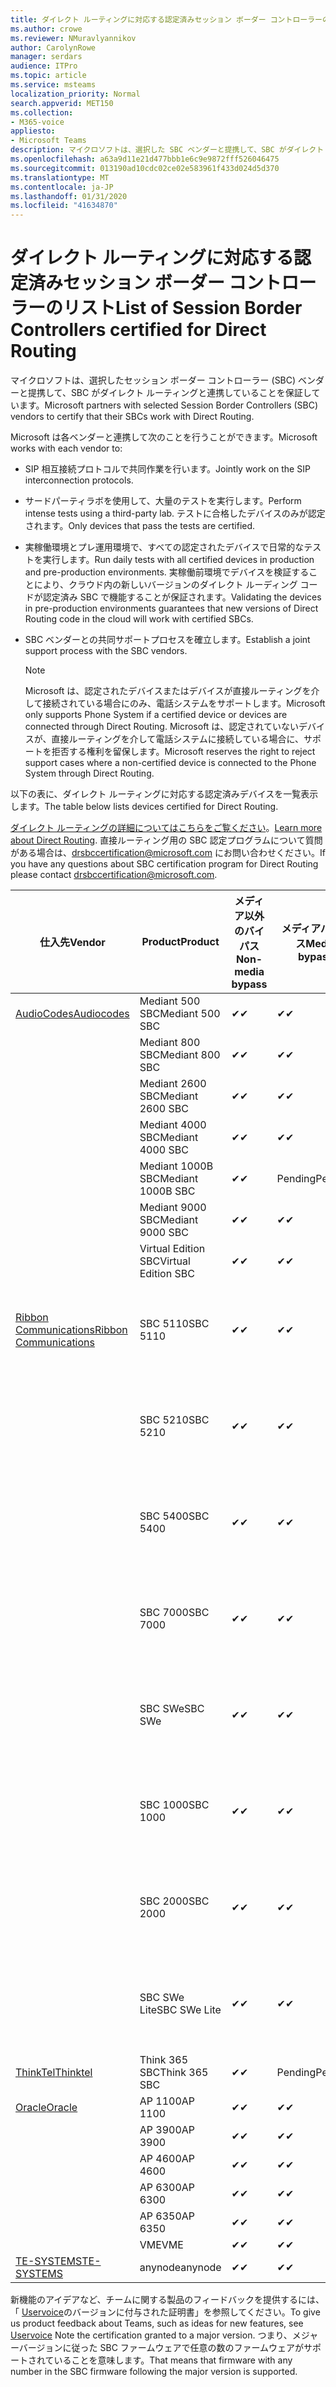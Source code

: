 ```yaml
---
title: ダイレクト ルーティングに対応する認定済みセッション ボーダー コントローラーのリスト
ms.author: crowe
ms.reviewer: NMuravlyannikov
author: CarolynRowe
manager: serdars
audience: ITPro
ms.topic: article
ms.service: msteams
localization_priority: Normal
search.appverid: MET150
ms.collection:
- M365-voice
appliesto:
- Microsoft Teams
description: マイクロソフトは、選択した SBC ベンダーと提携して、SBC がダイレクト ルーティングと連携することを保証しています。
ms.openlocfilehash: a63a9d11e21d477bbb1e6c9e9872fff526046475
ms.sourcegitcommit: 013190ad10cdc02ce02e583961f433d024d5d370
ms.translationtype: MT
ms.contentlocale: ja-JP
ms.lasthandoff: 01/31/2020
ms.locfileid: "41634870"
---
```

# <a name="list-of-session-border-controllers-certified-for-direct-routing"></a><span data-ttu-id="95ec2-103">ダイレクト ルーティングに対応する認定済みセッション ボーダー コントローラーのリスト</span><span class="sxs-lookup"><span data-stu-id="95ec2-103">List of Session Border Controllers certified for Direct Routing</span></span>

<span data-ttu-id="95ec2-104">マイクロソフトは、選択したセッション ボーダー コントローラー (SBC) ベンダーと提携して、SBC がダイレクト ルーティングと連携していることを保証しています。</span><span class="sxs-lookup"><span data-stu-id="95ec2-104">Microsoft partners with selected Session Border Controllers (SBC) vendors to certify that their SBCs work with Direct Routing.</span></span> 

<span data-ttu-id="95ec2-105">Microsoft は各ベンダーと連携して次のことを行うことができます。</span><span class="sxs-lookup"><span data-stu-id="95ec2-105">Microsoft works with each vendor to:</span></span> 

- <span data-ttu-id="95ec2-106">SIP 相互接続プロトコルで共同作業を行います。</span><span class="sxs-lookup"><span data-stu-id="95ec2-106">Jointly work on the SIP interconnection protocols.</span></span>
- <span data-ttu-id="95ec2-107">サードパーティラボを使用して、大量のテストを実行します。</span><span class="sxs-lookup"><span data-stu-id="95ec2-107">Perform intense tests using a third-party lab.</span></span> <span data-ttu-id="95ec2-108">テストに合格したデバイスのみが認定されます。</span><span class="sxs-lookup"><span data-stu-id="95ec2-108">Only devices that pass the tests are certified.</span></span> 
- <span data-ttu-id="95ec2-109">実稼働環境とプレ運用環境で、すべての認定されたデバイスで日常的なテストを実行します。</span><span class="sxs-lookup"><span data-stu-id="95ec2-109">Run daily tests with all certified devices in production and pre-production environments.</span></span> <span data-ttu-id="95ec2-110">実稼働前環境でデバイスを検証することにより、クラウド内の新しいバージョンのダイレクト ルーディング コードが認定済み SBC で機能することが保証されます。</span><span class="sxs-lookup"><span data-stu-id="95ec2-110">Validating the devices in pre-production environments guarantees that new versions of Direct Routing code in the cloud will work with certified SBCs.</span></span> 
- <span data-ttu-id="95ec2-111">SBC ベンダーとの共同サポートプロセスを確立します。</span><span class="sxs-lookup"><span data-stu-id="95ec2-111">Establish a joint support process with the SBC vendors.</span></span>


  > [!NOTE]
  > <span data-ttu-id="95ec2-112">Microsoft は、認定されたデバイスまたはデバイスが直接ルーティングを介して接続されている場合にのみ、電話システムをサポートします。</span><span class="sxs-lookup"><span data-stu-id="95ec2-112">Microsoft only supports Phone System if a certified device or devices are connected through Direct Routing.</span></span> <span data-ttu-id="95ec2-113">Microsoft は、認定されていないデバイスが、直接ルーティングを介して電話システムに接続している場合に、サポートを拒否する権利を留保します。</span><span class="sxs-lookup"><span data-stu-id="95ec2-113">Microsoft reserves the right to reject support cases where a non-certified device is connected to the Phone System through Direct Routing.</span></span> 

<span data-ttu-id="95ec2-114">以下の表に、ダイレクト ルーティングに対応する認定済みデバイスを一覧表示します。</span><span class="sxs-lookup"><span data-stu-id="95ec2-114">The table below lists devices certified for Direct Routing.</span></span> 

<span data-ttu-id="95ec2-115">[ダイレクト ルーティングの詳細についてはこちらをご覧ください](https://aka.ms/dr)。</span><span class="sxs-lookup"><span data-stu-id="95ec2-115">[Learn more about Direct Routing](https://aka.ms/dr).</span></span> <span data-ttu-id="95ec2-116">直接ルーティング用の SBC 認定プログラムについて質問がある場合は、drsbccertification@microsoft.com にお問い合わせください。</span><span class="sxs-lookup"><span data-stu-id="95ec2-116">If you have any questions about SBC certification program for Direct Routing please contact drsbccertification@microsoft.com.</span></span>


|                                                       <span data-ttu-id="95ec2-117">仕入先</span><span class="sxs-lookup"><span data-stu-id="95ec2-117">Vendor</span></span>                                                        |       <span data-ttu-id="95ec2-118">Product</span><span class="sxs-lookup"><span data-stu-id="95ec2-118">Product</span></span>       | <span data-ttu-id="95ec2-119">メディア以外のバイパス</span><span class="sxs-lookup"><span data-stu-id="95ec2-119">Non-media bypass</span></span> | <span data-ttu-id="95ec2-120">メディアバイパス</span><span class="sxs-lookup"><span data-stu-id="95ec2-120">Media bypass</span></span> | <span data-ttu-id="95ec2-121">ソフトウェアのバージョン</span><span class="sxs-lookup"><span data-stu-id="95ec2-121">Software version</span></span> | <span data-ttu-id="95ec2-122">E911 プロバイダーで検証済み</span><span class="sxs-lookup"><span data-stu-id="95ec2-122">Validated with E911 providers</span></span> | <span data-ttu-id="95ec2-123">ELIN 対応</span><span class="sxs-lookup"><span data-stu-id="95ec2-123">ELIN capable</span></span>
|---------------------------------------------------------------------------------------------------------------------|---------------------|------------------|--------------|------------------|-----------------|------------------|
| [<span data-ttu-id="95ec2-124">AudioCodes</span><span class="sxs-lookup"><span data-stu-id="95ec2-124">Audiocodes</span></span>](https://www.audiocodes.com/solutions-products/products/products-for-microsoft-365/direct-routing-for-microsoft-teams) |   <span data-ttu-id="95ec2-125">Mediant 500 SBC</span><span class="sxs-lookup"><span data-stu-id="95ec2-125">Mediant 500 SBC</span></span>   |     <span data-ttu-id="95ec2-126">&#10004;</span><span class="sxs-lookup"><span data-stu-id="95ec2-126">&#10004;</span></span>     |   <span data-ttu-id="95ec2-127">&#10004;</span><span class="sxs-lookup"><span data-stu-id="95ec2-127">&#10004;</span></span>    |  <span data-ttu-id="95ec2-128">7.20</span><span class="sxs-lookup"><span data-stu-id="95ec2-128">7.20A.250</span></span>   |
|                                                                                                                     |   <span data-ttu-id="95ec2-129">Mediant 800 SBC</span><span class="sxs-lookup"><span data-stu-id="95ec2-129">Mediant 800 SBC</span></span>   |     <span data-ttu-id="95ec2-130">&#10004;</span><span class="sxs-lookup"><span data-stu-id="95ec2-130">&#10004;</span></span>     |   <span data-ttu-id="95ec2-131">&#10004;</span><span class="sxs-lookup"><span data-stu-id="95ec2-131">&#10004;</span></span>     |  <span data-ttu-id="95ec2-132">7.20</span><span class="sxs-lookup"><span data-stu-id="95ec2-132">7.20A.250</span></span>   |    |    |
|                                                                                                                     |  <span data-ttu-id="95ec2-133">Mediant 2600 SBC</span><span class="sxs-lookup"><span data-stu-id="95ec2-133">Mediant 2600 SBC</span></span>   |     <span data-ttu-id="95ec2-134">&#10004;</span><span class="sxs-lookup"><span data-stu-id="95ec2-134">&#10004;</span></span>     |   <span data-ttu-id="95ec2-135">&#10004;</span><span class="sxs-lookup"><span data-stu-id="95ec2-135">&#10004;</span></span>    |  <span data-ttu-id="95ec2-136">7.20</span><span class="sxs-lookup"><span data-stu-id="95ec2-136">7.20A.250</span></span>   |     |    |    
|                                                                                                                     |  <span data-ttu-id="95ec2-137">Mediant 4000 SBC</span><span class="sxs-lookup"><span data-stu-id="95ec2-137">Mediant 4000 SBC</span></span>   |     <span data-ttu-id="95ec2-138">&#10004;</span><span class="sxs-lookup"><span data-stu-id="95ec2-138">&#10004;</span></span>     |   <span data-ttu-id="95ec2-139">&#10004;</span><span class="sxs-lookup"><span data-stu-id="95ec2-139">&#10004;</span></span>     |  <span data-ttu-id="95ec2-140">7.20</span><span class="sxs-lookup"><span data-stu-id="95ec2-140">7.20A.250</span></span>   |     |    |    
|                                                                                                                     | <span data-ttu-id="95ec2-141">Mediant 1000B  SBC</span><span class="sxs-lookup"><span data-stu-id="95ec2-141">Mediant 1000B  SBC</span></span>  |     <span data-ttu-id="95ec2-142">&#10004;</span><span class="sxs-lookup"><span data-stu-id="95ec2-142">&#10004;</span></span>     |   <span data-ttu-id="95ec2-143">Pending</span><span class="sxs-lookup"><span data-stu-id="95ec2-143">Pending</span></span>     |  <span data-ttu-id="95ec2-144">7.20</span><span class="sxs-lookup"><span data-stu-id="95ec2-144">7.20A.250</span></span>  |    |    |    
|                                                                                                                     | <span data-ttu-id="95ec2-145">Mediant 9000 SBC</span><span class="sxs-lookup"><span data-stu-id="95ec2-145">Mediant 9000  SBC</span></span>  |     <span data-ttu-id="95ec2-146">&#10004;</span><span class="sxs-lookup"><span data-stu-id="95ec2-146">&#10004;</span></span>     |   <span data-ttu-id="95ec2-147">&#10004;</span><span class="sxs-lookup"><span data-stu-id="95ec2-147">&#10004;</span></span>     |  <span data-ttu-id="95ec2-148">7.20</span><span class="sxs-lookup"><span data-stu-id="95ec2-148">7.20A.250</span></span>   |    |    |                                                                       
|                                                                                                                     | <span data-ttu-id="95ec2-149">Virtual Edition SBC</span><span class="sxs-lookup"><span data-stu-id="95ec2-149">Virtual Edition SBC</span></span> |     <span data-ttu-id="95ec2-150">&#10004;</span><span class="sxs-lookup"><span data-stu-id="95ec2-150">&#10004;</span></span>     |   <span data-ttu-id="95ec2-151">&#10004;</span><span class="sxs-lookup"><span data-stu-id="95ec2-151">&#10004;</span></span>     |  <span data-ttu-id="95ec2-152">7.20</span><span class="sxs-lookup"><span data-stu-id="95ec2-152">7.20A.250</span></span> |    |    |    
|  [<span data-ttu-id="95ec2-153">Ribbon Communications</span><span class="sxs-lookup"><span data-stu-id="95ec2-153">Ribbon Communications</span></span>](https://ribboncommunications.com/solutions/enterprise-solutions/microsoft-skype-business)  |      <span data-ttu-id="95ec2-154">SBC 5110</span><span class="sxs-lookup"><span data-stu-id="95ec2-154">SBC 5110</span></span>       |     <span data-ttu-id="95ec2-155">&#10004;</span><span class="sxs-lookup"><span data-stu-id="95ec2-155">&#10004;</span></span>     |   <span data-ttu-id="95ec2-156">&#10004;</span><span class="sxs-lookup"><span data-stu-id="95ec2-156">&#10004;</span></span>    |       <span data-ttu-id="95ec2-157">V 7.2</span><span class="sxs-lookup"><span data-stu-id="95ec2-157">V7.2</span></span>       |  <span data-ttu-id="95ec2-158">自分の自分の自分の ado</span><span class="sxs-lookup"><span data-stu-id="95ec2-158">Intrado ERS</span></span> <br><span data-ttu-id="95ec2-159">@ @ @ @ @</span><span class="sxs-lookup"><span data-stu-id="95ec2-159">Intrado EGW</span></span> |   <span data-ttu-id="95ec2-160">いいえ</span><span class="sxs-lookup"><span data-stu-id="95ec2-160">No</span></span> |    
|                                                                                                                     |      <span data-ttu-id="95ec2-161">SBC 5210</span><span class="sxs-lookup"><span data-stu-id="95ec2-161">SBC 5210</span></span>       |     <span data-ttu-id="95ec2-162">&#10004;</span><span class="sxs-lookup"><span data-stu-id="95ec2-162">&#10004;</span></span>     |  <span data-ttu-id="95ec2-163">&#10004;</span><span class="sxs-lookup"><span data-stu-id="95ec2-163">&#10004;</span></span>    |       <span data-ttu-id="95ec2-164">V 7.2</span><span class="sxs-lookup"><span data-stu-id="95ec2-164">V7.2</span></span>       |   <span data-ttu-id="95ec2-165">自分の自分の自分の ado</span><span class="sxs-lookup"><span data-stu-id="95ec2-165">Intrado ERS</span></span> <br><span data-ttu-id="95ec2-166">@ @ @ @ @</span><span class="sxs-lookup"><span data-stu-id="95ec2-166">Intrado EGW</span></span>  | <span data-ttu-id="95ec2-167">いいえ</span><span class="sxs-lookup"><span data-stu-id="95ec2-167">No</span></span>   |    
|                                                                                                                     |      <span data-ttu-id="95ec2-168">SBC 5400</span><span class="sxs-lookup"><span data-stu-id="95ec2-168">SBC 5400</span></span>       |     <span data-ttu-id="95ec2-169">&#10004;</span><span class="sxs-lookup"><span data-stu-id="95ec2-169">&#10004;</span></span>     |   <span data-ttu-id="95ec2-170">&#10004;</span><span class="sxs-lookup"><span data-stu-id="95ec2-170">&#10004;</span></span>   |       <span data-ttu-id="95ec2-171">V 7.2</span><span class="sxs-lookup"><span data-stu-id="95ec2-171">V7.2</span></span>       |  <span data-ttu-id="95ec2-172">自分の自分の自分の ado</span><span class="sxs-lookup"><span data-stu-id="95ec2-172">Intrado ERS</span></span> <br><span data-ttu-id="95ec2-173">@ @ @ @ @</span><span class="sxs-lookup"><span data-stu-id="95ec2-173">Intrado EGW</span></span>    |<span data-ttu-id="95ec2-174">いいえ</span><span class="sxs-lookup"><span data-stu-id="95ec2-174">No</span></span>|    
|                                                                                                                     |      <span data-ttu-id="95ec2-175">SBC 7000</span><span class="sxs-lookup"><span data-stu-id="95ec2-175">SBC 7000</span></span>       |     <span data-ttu-id="95ec2-176">&#10004;</span><span class="sxs-lookup"><span data-stu-id="95ec2-176">&#10004;</span></span>     |   <span data-ttu-id="95ec2-177">&#10004;</span><span class="sxs-lookup"><span data-stu-id="95ec2-177">&#10004;</span></span>    |       <span data-ttu-id="95ec2-178">V 7.2</span><span class="sxs-lookup"><span data-stu-id="95ec2-178">V7.2</span></span>       |   <span data-ttu-id="95ec2-179">自分の自分の自分の ado</span><span class="sxs-lookup"><span data-stu-id="95ec2-179">Intrado ERS</span></span> <br><span data-ttu-id="95ec2-180">@ @ @ @ @</span><span class="sxs-lookup"><span data-stu-id="95ec2-180">Intrado EGW</span></span>  |  <span data-ttu-id="95ec2-181">いいえ</span><span class="sxs-lookup"><span data-stu-id="95ec2-181">No</span></span>  |    
|                                                                                                                     |       <span data-ttu-id="95ec2-182">SBC SWe</span><span class="sxs-lookup"><span data-stu-id="95ec2-182">SBC SWe</span></span>       |     <span data-ttu-id="95ec2-183">&#10004;</span><span class="sxs-lookup"><span data-stu-id="95ec2-183">&#10004;</span></span>     |   <span data-ttu-id="95ec2-184">&#10004;</span><span class="sxs-lookup"><span data-stu-id="95ec2-184">&#10004;</span></span>   |       <span data-ttu-id="95ec2-185">V 7.2</span><span class="sxs-lookup"><span data-stu-id="95ec2-185">V7.2</span></span>       |   <span data-ttu-id="95ec2-186">自分の自分の自分の ado</span><span class="sxs-lookup"><span data-stu-id="95ec2-186">Intrado ERS</span></span> <br><span data-ttu-id="95ec2-187">@ @ @ @ @</span><span class="sxs-lookup"><span data-stu-id="95ec2-187">Intrado EGW</span></span> |   <span data-ttu-id="95ec2-188">いいえ</span><span class="sxs-lookup"><span data-stu-id="95ec2-188">No</span></span> |    
|                                                                                                                     |      <span data-ttu-id="95ec2-189">SBC 1000</span><span class="sxs-lookup"><span data-stu-id="95ec2-189">SBC 1000</span></span>       |     <span data-ttu-id="95ec2-190">&#10004;</span><span class="sxs-lookup"><span data-stu-id="95ec2-190">&#10004;</span></span>     |   <span data-ttu-id="95ec2-191">&#10004;</span><span class="sxs-lookup"><span data-stu-id="95ec2-191">&#10004;</span></span>    |      <span data-ttu-id="95ec2-192">v 8.0.3 (ビルド 537)</span><span class="sxs-lookup"><span data-stu-id="95ec2-192">v8.0.3 (build 537)</span></span>     |  <span data-ttu-id="95ec2-193">自分の自分の自分の ado</span><span class="sxs-lookup"><span data-stu-id="95ec2-193">Intrado ERS</span></span> <br><span data-ttu-id="95ec2-194">@ @ @ @ @</span><span class="sxs-lookup"><span data-stu-id="95ec2-194">Intrado EGW</span></span>   |  <span data-ttu-id="95ec2-195">Pending</span><span class="sxs-lookup"><span data-stu-id="95ec2-195">Pending</span></span>  |    
|                                                                                                                     |      <span data-ttu-id="95ec2-196">SBC 2000</span><span class="sxs-lookup"><span data-stu-id="95ec2-196">SBC 2000</span></span>       |     <span data-ttu-id="95ec2-197">&#10004;</span><span class="sxs-lookup"><span data-stu-id="95ec2-197">&#10004;</span></span>     |   <span data-ttu-id="95ec2-198">&#10004;</span><span class="sxs-lookup"><span data-stu-id="95ec2-198">&#10004;</span></span>   |     <span data-ttu-id="95ec2-199">v 8.0.3 (ビルド 537)</span><span class="sxs-lookup"><span data-stu-id="95ec2-199">v8.0.3 (build 537)</span></span>     |  <span data-ttu-id="95ec2-200">自分の自分の自分の ado</span><span class="sxs-lookup"><span data-stu-id="95ec2-200">Intrado ERS</span></span> <br><span data-ttu-id="95ec2-201">@ @ @ @ @</span><span class="sxs-lookup"><span data-stu-id="95ec2-201">Intrado EGW</span></span>  |  <span data-ttu-id="95ec2-202">Pending</span><span class="sxs-lookup"><span data-stu-id="95ec2-202">Pending</span></span>  |    
|                                                                                                                     |    <span data-ttu-id="95ec2-203">SBC SWe Lite</span><span class="sxs-lookup"><span data-stu-id="95ec2-203">SBC SWe Lite</span></span>     |     <span data-ttu-id="95ec2-204">&#10004;</span><span class="sxs-lookup"><span data-stu-id="95ec2-204">&#10004;</span></span>     |  <span data-ttu-id="95ec2-205">&#10004;</span><span class="sxs-lookup"><span data-stu-id="95ec2-205">&#10004;</span></span>    |      <span data-ttu-id="95ec2-206">v 8.0.3 (ビルド 216)</span><span class="sxs-lookup"><span data-stu-id="95ec2-206">v8.0.3 (build 216)</span></span>    |  <span data-ttu-id="95ec2-207">自分の自分の自分の ado</span><span class="sxs-lookup"><span data-stu-id="95ec2-207">Intrado ERS</span></span> <br><span data-ttu-id="95ec2-208">@ @ @ @ @</span><span class="sxs-lookup"><span data-stu-id="95ec2-208">Intrado EGW</span></span>   |  <span data-ttu-id="95ec2-209">Pending</span><span class="sxs-lookup"><span data-stu-id="95ec2-209">Pending</span></span>  |    
|                     [<span data-ttu-id="95ec2-210">ThinkTel</span><span class="sxs-lookup"><span data-stu-id="95ec2-210">Thinktel</span></span>](https://www.thinktel.ca/services/think-365/think-365-overview/)                      |    <span data-ttu-id="95ec2-211">Think 365 SBC</span><span class="sxs-lookup"><span data-stu-id="95ec2-211">Think 365 SBC</span></span>    |     <span data-ttu-id="95ec2-212">&#10004;</span><span class="sxs-lookup"><span data-stu-id="95ec2-212">&#10004;</span></span>     |   <span data-ttu-id="95ec2-213">Pending</span><span class="sxs-lookup"><span data-stu-id="95ec2-213">Pending</span></span>    |       <span data-ttu-id="95ec2-214">V1.4</span><span class="sxs-lookup"><span data-stu-id="95ec2-214">V1.4</span></span>       |     |    |    
|                     [<span data-ttu-id="95ec2-215">Oracle</span><span class="sxs-lookup"><span data-stu-id="95ec2-215">Oracle</span></span>](https://www.oracle.com/industries/communications/enterprise-session-border-controller/microsoft.html)                      |    <span data-ttu-id="95ec2-216">AP 1100</span><span class="sxs-lookup"><span data-stu-id="95ec2-216">AP 1100</span></span>      |    <span data-ttu-id="95ec2-217">&#10004;</span><span class="sxs-lookup"><span data-stu-id="95ec2-217">&#10004;</span></span>     |    <span data-ttu-id="95ec2-218">&#10004;</span><span class="sxs-lookup"><span data-stu-id="95ec2-218">&#10004;</span></span>    |   <span data-ttu-id="95ec2-219">8.3.0.0.1</span><span class="sxs-lookup"><span data-stu-id="95ec2-219">8.3.0.0.1</span></span> |    |    |    
|                                                                                                                    |    <span data-ttu-id="95ec2-220">AP 3900</span><span class="sxs-lookup"><span data-stu-id="95ec2-220">AP 3900</span></span>           |    <span data-ttu-id="95ec2-221">&#10004;</span><span class="sxs-lookup"><span data-stu-id="95ec2-221">&#10004;</span></span>     |    <span data-ttu-id="95ec2-222">&#10004;</span><span class="sxs-lookup"><span data-stu-id="95ec2-222">&#10004;</span></span>   |   <span data-ttu-id="95ec2-223">8.3.0.0.1</span><span class="sxs-lookup"><span data-stu-id="95ec2-223">8.3.0.0.1</span></span>  |    |    |    
|                                                                                                                    |      <span data-ttu-id="95ec2-224">AP 4600</span><span class="sxs-lookup"><span data-stu-id="95ec2-224">AP 4600</span></span>         |    <span data-ttu-id="95ec2-225">&#10004;</span><span class="sxs-lookup"><span data-stu-id="95ec2-225">&#10004;</span></span>   |    <span data-ttu-id="95ec2-226">&#10004;</span><span class="sxs-lookup"><span data-stu-id="95ec2-226">&#10004;</span></span>     |     <span data-ttu-id="95ec2-227">8.3.0.0.1</span><span class="sxs-lookup"><span data-stu-id="95ec2-227">8.3.0.0.1</span></span>  |   |    |    
|                                                                                                                    |      <span data-ttu-id="95ec2-228">AP 6300</span><span class="sxs-lookup"><span data-stu-id="95ec2-228">AP 6300</span></span>         |    <span data-ttu-id="95ec2-229">&#10004;</span><span class="sxs-lookup"><span data-stu-id="95ec2-229">&#10004;</span></span>   |    <span data-ttu-id="95ec2-230">&#10004;</span><span class="sxs-lookup"><span data-stu-id="95ec2-230">&#10004;</span></span>     |     <span data-ttu-id="95ec2-231">8.3.0.0.1</span><span class="sxs-lookup"><span data-stu-id="95ec2-231">8.3.0.0.1</span></span>  |   |    |    
|                                                                                                                   |      <span data-ttu-id="95ec2-232">AP 6350</span><span class="sxs-lookup"><span data-stu-id="95ec2-232">AP 6350</span></span>           |    <span data-ttu-id="95ec2-233">&#10004;</span><span class="sxs-lookup"><span data-stu-id="95ec2-233">&#10004;</span></span>   |    <span data-ttu-id="95ec2-234">&#10004;</span><span class="sxs-lookup"><span data-stu-id="95ec2-234">&#10004;</span></span>    |     <span data-ttu-id="95ec2-235">8.3.0.0.1</span><span class="sxs-lookup"><span data-stu-id="95ec2-235">8.3.0.0.1</span></span>  |        |    |                                            
|                                                                                                                    |      <span data-ttu-id="95ec2-236">VME</span><span class="sxs-lookup"><span data-stu-id="95ec2-236">VME</span></span>           |    <span data-ttu-id="95ec2-237">&#10004;</span><span class="sxs-lookup"><span data-stu-id="95ec2-237">&#10004;</span></span>    |    <span data-ttu-id="95ec2-238">&#10004;</span><span class="sxs-lookup"><span data-stu-id="95ec2-238">&#10004;</span></span>    |     <span data-ttu-id="95ec2-239">8.3.0.0.1</span><span class="sxs-lookup"><span data-stu-id="95ec2-239">8.3.0.0.1</span></span>   |    |    |    
|                     [<span data-ttu-id="95ec2-240">TE-SYSTEMS</span><span class="sxs-lookup"><span data-stu-id="95ec2-240">TE-SYSTEMS</span></span>](https://www.anynode.de/anynode-and-microsoft-teams/)                               |     <span data-ttu-id="95ec2-241">anynode</span><span class="sxs-lookup"><span data-stu-id="95ec2-241">anynode</span></span>         |     <span data-ttu-id="95ec2-242">&#10004;</span><span class="sxs-lookup"><span data-stu-id="95ec2-242">&#10004;</span></span>   |  <span data-ttu-id="95ec2-243">&#10004;</span><span class="sxs-lookup"><span data-stu-id="95ec2-243">&#10004;</span></span>   |      <span data-ttu-id="95ec2-244">v3.16.2</span><span class="sxs-lookup"><span data-stu-id="95ec2-244">v3.16.2</span></span>      |     |    |    

<span data-ttu-id="95ec2-245">新機能のアイデアなど、チームに関する製品のフィードバックを提供するには、「 [Uservoice](https://microsoftteams.uservoice.com)のバージョンに付与された証明書」を参照してください。</span><span class="sxs-lookup"><span data-stu-id="95ec2-245">To give us product feedback about Teams, such as ideas for new features, see [Uservoice](https://microsoftteams.uservoice.com) Note the certification granted to a major version.</span></span> <span data-ttu-id="95ec2-246">つまり、メジャーバージョンに従った SBC ファームウェアで任意の数のファームウェアがサポートされていることを意味します。</span><span class="sxs-lookup"><span data-stu-id="95ec2-246">That means that firmware with any number in the SBC firmware following the major version is supported.</span></span>
